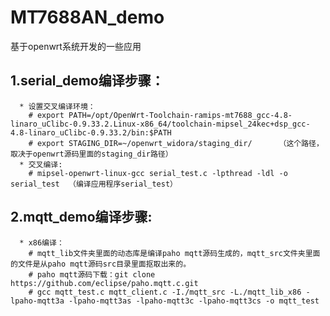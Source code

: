 # MT7688AN_demo
基于openwrt系统开发的一些应用      
## 1.serial_demo编译步骤：     
```     
  * 设置交叉编译环境：     
    # export PATH=/opt/OpenWrt-Toolchain-ramips-mt7688_gcc-4.8-linaro_uClibc-0.9.33.2.Linux-x86_64/toolchain-mipsel_24kec+dsp_gcc-4.8-linaro_uClibc-0.9.33.2/bin:$PATH     
    # export STAGING_DIR=~/openwrt_widora/staging_dir/		（这个路径，取决于openwrt源码里面的staging_dir路径）     
  * 交叉编译:      
    # mipsel-openwrt-linux-gcc serial_test.c -lpthread -ldl -o serial_test  （编译应用程序serial_test）     
```         
## 2.mqtt_demo编译步骤:     
```     
  * x86编译：      
    # mqtt_lib文件夹里面的动态库是编译paho mqtt源码生成的，mqtt_src文件夹里面的文件是从paho mqtt源码src目录里面抠取出来的。      
    # paho mqtt源码下载：git clone https://github.com/eclipse/paho.mqtt.c.git
    # gcc mqtt_test.c mqtt_client.c -I./mqtt_src -L./mqtt_lib_x86 -lpaho-mqtt3a -lpaho-mqtt3as -lpaho-mqtt3c -lpaho-mqtt3cs -o mqtt_test     
```     
